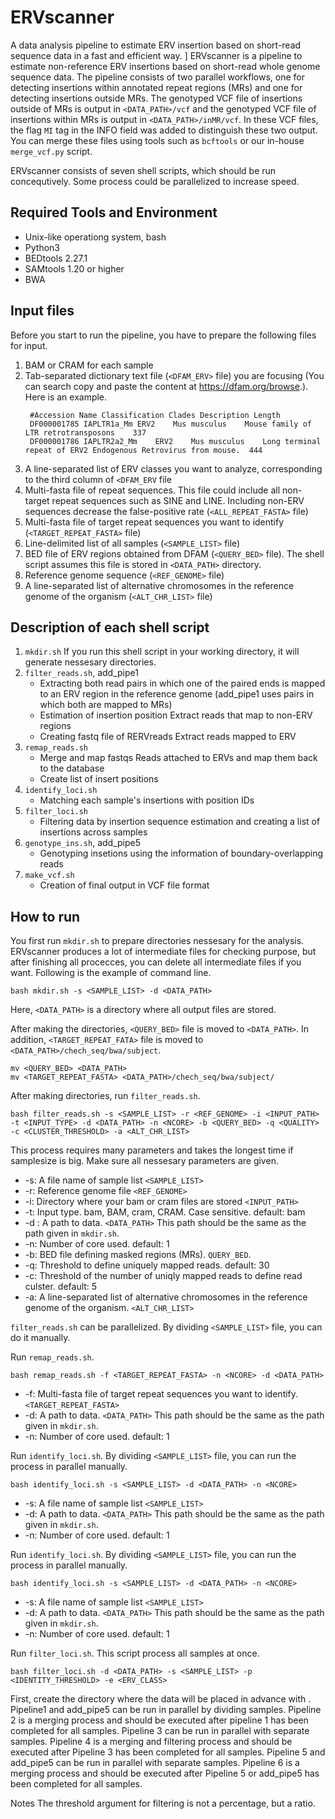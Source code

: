 # ERVscanner
A data analysis pipeline to estimate ERV insertion based on short-read sequence data in a fast and efficient way.
]
ERVscanner is a pipeline to estimate non-reference ERV insertions based on short-read whole genome sequence data.
The pipeline consists of two parallel workflows, one for detecting insertions within annotated repeat regions (MRs) and one for detecting insertions outside MRs. 
The genotyped VCF file of insertions outside of MRs is output in `<DATA_PATH>/vcf` and the genotyped VCF file of insertions within MRs is output in `<DATA_PATH>/inMR/vcf`. In these VCF files, the flag `MI` tag in the INFO field was added to distinguish these two output. You can merge these files using tools such as `bcftools` or our in-house `merge_vcf.py` script.

ERVscanner consists of seven shell scripts, which should be run concequtively. Some process could be parallelized to increase speed.

## Required Tools and Environment
- Unix-like operationg system, bash
- Python3
- BEDtools 2.27.1
- SAMtools 1.20 or higher
- BWA 

## Input files

Before you start to run the pipeline, you have to prepare the following files for input.

1. BAM or CRAM for each sample
2. Tab-separated dictionary text file (`<DFAM_ERV>` file) you are focusing (You can search copy and paste the content at https://dfam.org/browse.). Here is an example.
   ```
    #Accession Name Classification Clades Description Length
    DF000001785	IAPLTR1a_Mm	ERV2	Mus musculus	Mouse family of LTR retrotransposons	337
    DF000001786	IAPLTR2a2_Mm	ERV2	Mus musculus	Long terminal repeat of ERV2 Endogenous Retrovirus from mouse.	444
   ```
3. A line-separated list of ERV classes you want to analyze, corresponding to the third column of `<DFAM_ERV` file
3. Multi-fasta file of repeat sequences. This file could include all non-target repeat sequences such as SINE and LINE. Including non-ERV sequences decrease the false-positive rate (`<ALL_REPEAT_FASTA>` file)
4. Multi-fasta file of target repeat sequences you want to identify (`<TARGET_REPEAT_FASTA>` file)
5. Line-delimited list of all samples (`<SAMPLE_LIST>` file)
6. BED file of ERV regions obtained from DFAM (`<QUERY_BED>` file). The shell script assumes this file is stored in `<DATA_PATH>` directory.
7. Reference genome sequence (`<REF_GENOME>` file)
8. A line-separated list of alternative chromosomes in the reference genome of the organism (`<ALT_CHR_LIST>` file)

## Description of each shell script

1. `mkdir.sh`
   If you run this shell script in your working directory, it will generate nessesary directories. 
2. `filter_reads.sh`, add_pipe1
   - Extracting both read pairs in which one of the paired ends is mapped to an ERV region in the reference genome (add_pipe1 uses pairs in which both are mapped to MRs)
   - Estimation of insertion position Extract reads that map to non-ERV regions
   - Creating fastq file of RERVreads Extract reads mapped to ERV
3. `remap_reads.sh`
   - Merge and map fastqs Reads attached to ERVs and map them back to the database
   - Create list of insert positions
4. `identify_loci.sh`
   - Matching each sample's insertions with position IDs
5. `filter_loci.sh`
   - Filtering data by insertion sequence estimation and creating a list of insertions across samples
6. `genotype_ins.sh`, add_pipe5
   - Genotyping insetions using the information of boundary-overlapping reads
7. `make_vcf.sh`
   - Creation of final output in VCF file format

## How to run

You first run `mkdir.sh` to prepare directories nessesary for the analysis. ERVscanner produces a lot of intermediate files for checking purpose, but after finishing all procecces, you can delete all intermediate files if you want. Following is the example of command line.
```
bash mkdir.sh -s <SAMPLE_LIST> -d <DATA_PATH>
```
Here, `<DATA_PATH>` is a directory where all output files are stored.

After making the directories, `<QUERY_BED>` file is moved to `<DATA_PATH>`. In addition, `<TARGET_REPEAT_FATA>` file is moved to `<DATA_PATH>/chech_seq/bwa/subject`.

```
mv <QUERY_BED> <DATA_PATH>
mv <TARGET_REPEAT_FASTA> <DATA_PATH>/chech_seq/bwa/subject/
```

After making directories, run `filter_reads.sh`.
```
bash filter_reads.sh -s <SAMPLE_LIST> -r <REF_GENOME> -i <INPUT_PATH> -t <INPUT_TYPE> -d <DATA_PATH> -n <NCORE> -b <QUERY_BED> -q <QUALITY> -c <CLUSTER_THRESHOLD> -a <ALT_CHR_LIST>
```
This process requires many parameters and takes the longest time if samplesize is big. Make sure all nessesary parameters are given.
- -s: A file name of sample list `<SAMPLE_LIST>`
- -r: Reference genome file `<REF_GENOME>`
- -i: Directory where your bam or cram files are stored `<INPUT_PATH>`
- -t: Input type. bam, BAM, cram, CRAM. Case sensitive. default: bam
- -d : A path to data. `<DATA_PATH>` This path should be the same as the path given in `mkdir.sh`.
- -n: Number of core used. default: 1
- -b: BED file defining masked regions (MRs). `QUERY_BED`.
- -q: Threshold to define uniquely mapped reads. default: 30
- -c: Threshold of the number of uniqly mapped reads to define read culster. default: 5
- -a: A line-separated list of alternative chromosomes in the reference genome of the organism. `<ALT_CHR_LIST>`

`filter_reads.sh` can be parallelized. By dividing `<SAMPLE_LIST>` file, you can do it manually.

Run `remap_reads.sh`. 
```
bash remap_reads.sh -f <TARGET_REPEAT_FASTA> -n <NCORE> -d <DATA_PATH>
```
- -f: Multi-fasta file of target repeat sequences you want to identify. `<TARGET_REPEAT_FASTA>`
- -d: A path to data. `<DATA_PATH>` This path should be the same as the path given in `mkdir.sh`.
- -n: Number of core used. default: 1

Run `identify_loci.sh`. By dividing `<SAMPLE_LIST>` file, you can run the process in parallel manually.

```
bash identify_loci.sh -s <SAMPLE_LIST> -d <DATA_PATH> -n <NCORE>
```
- -s: A file name of sample list `<SAMPLE_LIST>`
- -d: A path to data. `<DATA_PATH>` This path should be the same as the path given in `mkdir.sh`.
- -n: Number of core used. default: 1

Run `identify_loci.sh`. By dividing `<SAMPLE_LIST>` file, you can run the process in parallel manually.

```
bash identify_loci.sh -s <SAMPLE_LIST> -d <DATA_PATH> -n <NCORE>
```
- -s: A file name of sample list `<SAMPLE_LIST>`
- -d: A path to data. `<DATA_PATH>` This path should be the same as the path given in `mkdir.sh`.
- -n: Number of core used. default: 1

Run `filter_loci.sh`. This script process all samples at once.
```
bash filter_loci.sh -d <DATA_PATH> -s <SAMPLE_LIST> -p <IDENTITY_THRESHOLD> -e <ERV_CLASS>
```



First, create the directory where the data will be placed in advance with .
Pipeline1 and add_pipe5 can be run in parallel by dividing samples.
Pipeline 2 is a merging process and should be executed after pipeline 1 has been completed for all samples.
Pipeline 3 can be run in parallel with separate samples.
Pipeline 4 is a merging and filtering process and should be executed after Pipeline 3 has been completed for all samples.
Pipeline 5 and add_pipe5 can be run in parallel with separate samples.
Pipeline 6 is a merging process and should be executed after Pipeline 5 or add_pipe5 has been completed for all samples.




Notes
The threshold argument for filtering is not a percentage, but a ratio.
